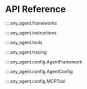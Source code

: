 # API Reference

::: any_agent.frameworks

::: any_agent.instructions

::: any_agent.tools

::: any_agent.tracing

::: any_agent.config.AgentFramework

::: any_agent.config.AgentConfig

::: any_agent.config.MCPTool
